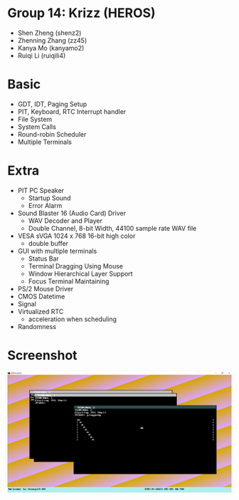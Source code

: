 # Group 14: Krizz (HEROS)
- Shen Zheng (shenz2)
- Zhenning Zhang (zz45)
- Kanya Mo (kanyamo2)
- Ruiqi Li (ruiqili4)

# Basic
-  GDT, IDT, Paging Setup
-  PIT, Keyboard, RTC Interrupt handler
-  File System 
-  System Calls
-  Round-robin Scheduler
-  Multiple Terminals
# Extra
- PIT PC Speaker
  * Startup Sound
  * Error Alarm  
- Sound Blaster 16 (Audio Card) Driver
  * WAV Decoder and Player
  * Double Channel, 8-bit Width, 44100 sample rate WAV file
- VESA sVGA 1024 x 768 16-bit high color
  * double buffer
- GUI with multiple terminals
  * Status Bar
  * Terminal Dragging Using Mouse 
  * Window Hierarchical Layer Support
  * Focus Terminal Maintaining
- PS/2 Mouse Driver 
- CMOS Datetime  
- Signal
- Virtualized RTC 
  * acceleration when scheduling
- Randomness

# Screenshot
![](../result.png)
